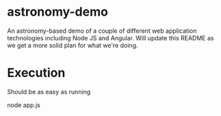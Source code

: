astronomy-demo
============
An astronomy-based demo of a couple of different web application technologies including Node JS and Angular.
Will update this README as we get a more solid plan for what we're doing.

Execution
============
Should be as easy as running

node app.js